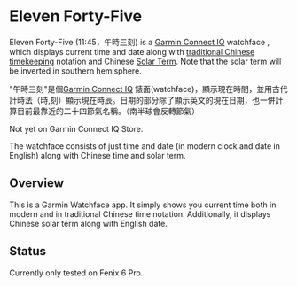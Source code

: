# Eleven Forty-Five

Eleven Forty-Five (11:45，午時三刻) is a [Garmin Connect IQ](https://apps.garmin.com/en-US/) watchface , which displays current time and date along with [traditional Chinese timekeeping](https://en.wikipedia.org/wiki/Traditional_Chinese_timekeeping) notation and Chinese [Solar Term](https://en.wikipedia.org/wiki/Solar_term). Note that the solar term will be inverted in southern hemisphere.

"午時三刻"是個[Garmin Connect IQ](https://apps.garmin.com/en-US/) 錶面(watchface)，顯示現在時間，並用古代計時法（時,刻）顯示現在時辰。日期的部分除了顯示英文的現在日期，也一併計算目前最靠近的二十四節氣名稱。（南半球會反轉節氣）


Not yet on Garmin Connect IQ Store.


The watchface consists of just time and date (in modern clock and date in English) along with Chinese time and solar term.

## Overview

This is a Garmin Watchface app. It simply shows you current time both in modern and in traditional Chinese time notation. Additionally, it displays Chinese solar term along with English date.

## Status

Currently only tested on Fenix 6 Pro.
